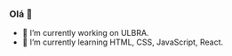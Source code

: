 ### Olá 👋


- 🔭 I’m currently working on ULBRA.
- 🌱 I’m currently learning HTML, CSS, JavaScript, React.
